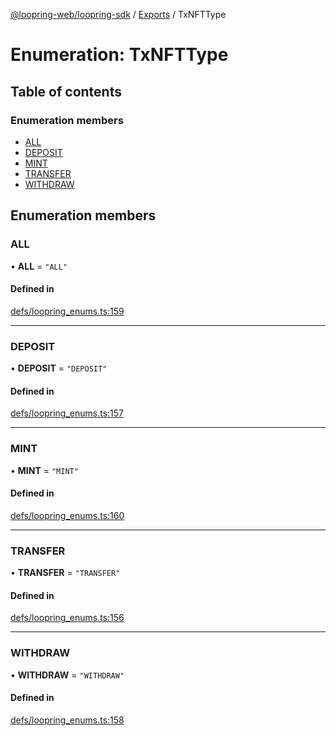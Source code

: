 [@loopring-web/loopring-sdk](../README.md) / [Exports](../modules.md) / TxNFTType

# Enumeration: TxNFTType

## Table of contents

### Enumeration members

- [ALL](TxNFTType.md#all)
- [DEPOSIT](TxNFTType.md#deposit)
- [MINT](TxNFTType.md#mint)
- [TRANSFER](TxNFTType.md#transfer)
- [WITHDRAW](TxNFTType.md#withdraw)

## Enumeration members

### ALL

• **ALL** = `"ALL"`

#### Defined in

[defs/loopring_enums.ts:159](https://github.com/Loopring/loopring_sdk/blob/427d9da/src/defs/loopring_enums.ts#L159)

___

### DEPOSIT

• **DEPOSIT** = `"DEPOSIT"`

#### Defined in

[defs/loopring_enums.ts:157](https://github.com/Loopring/loopring_sdk/blob/427d9da/src/defs/loopring_enums.ts#L157)

___

### MINT

• **MINT** = `"MINT"`

#### Defined in

[defs/loopring_enums.ts:160](https://github.com/Loopring/loopring_sdk/blob/427d9da/src/defs/loopring_enums.ts#L160)

___

### TRANSFER

• **TRANSFER** = `"TRANSFER"`

#### Defined in

[defs/loopring_enums.ts:156](https://github.com/Loopring/loopring_sdk/blob/427d9da/src/defs/loopring_enums.ts#L156)

___

### WITHDRAW

• **WITHDRAW** = `"WITHDRAW"`

#### Defined in

[defs/loopring_enums.ts:158](https://github.com/Loopring/loopring_sdk/blob/427d9da/src/defs/loopring_enums.ts#L158)
